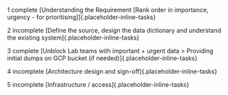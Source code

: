 1 complete [Understanding the Requirement \[Rank order in importance,
urgency - for prioritising\]]{.placeholder-inline-tasks}

2 incomplete [Define the source, design the data dictionary and
understand the existing system]{.placeholder-inline-tasks}

3 complete [Unblock Lab teams with important + urgent data \> Providing
initial dumps on GCP bucket (if needed)]{.placeholder-inline-tasks}

4 incomplete [Architecture design and
sign-off]{.placeholder-inline-tasks}

5 incomplete [Infrastructure / access]{.placeholder-inline-tasks}
